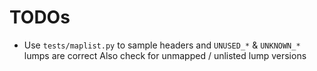 # TODOs

* Use `tests/maplist.py` to sample headers and `UNUSED_*` & `UNKNOWN_*` lumps are correct
  Also check for unmapped / unlisted lump versions

